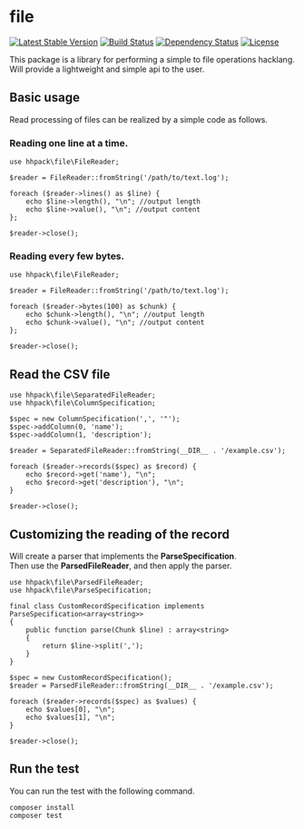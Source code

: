 file
======================================================

[![Latest Stable Version](https://poser.pugx.org/hhpack/file/v/stable)](https://packagist.org/packages/hhpack/file)
[![Build Status](https://travis-ci.org/hhpack/file.svg?branch=master)](https://travis-ci.org/hhpack/file)
[![Dependency Status](https://www.versioneye.com/user/projects/56239db636d0ab0016000be8/badge.svg?style=flat)](https://www.versioneye.com/user/projects/56239db636d0ab0016000be8)
[![License](https://poser.pugx.org/hhpack/file/license)](https://packagist.org/packages/hhpack/file)

This package is a library for performing a simple to file operations hacklang.  
Will provide a lightweight and simple api to the user.


Basic usage
------------------------------------------------------

Read processing of files can be realized by a simple code as follows.

### Reading one line at a time.

```hack
use hhpack\file\FileReader;

$reader = FileReader::fromString('/path/to/text.log');

foreach ($reader->lines() as $line) {
	echo $line->length(), "\n"; //output length
	echo $line->value(), "\n"; //output content
};

$reader->close();
```

### Reading every few bytes.

```hack
use hhpack\file\FileReader;

$reader = FileReader::fromString('/path/to/text.log');

foreach ($reader->bytes(100) as $chunk) {
	echo $chunk->length(), "\n"; //output length
	echo $chunk->value(), "\n"; //output content
};

$reader->close();
```

Read the CSV file
------------------------------------------------------

```hack
use hhpack\file\SeparatedFileReader;
use hhpack\file\ColumnSpecification;

$spec = new ColumnSpecification(',', '"');
$spec->addColumn(0, 'name');
$spec->addColumn(1, 'description');

$reader = SeparatedFileReader::fromString(__DIR__ . '/example.csv');

foreach ($reader->records($spec) as $record) {
    echo $record->get('name'), "\n";
    echo $record->get('description'), "\n";
}

$reader->close();
```

Customizing the reading of the record
------------------------------------------------------

Will create a parser that implements the **ParseSpecification**.  
Then use the **ParsedFileReader**, and then apply the parser.

```hack
use hhpack\file\ParsedFileReader;
use hhpack\file\ParseSpecification;

final class CustomRecordSpecification implements ParseSpecification<array<string>>
{
    public function parse(Chunk $line) : array<string>
    {
        return $line->split(',');
    }
}

$spec = new CustomRecordSpecification();
$reader = ParsedFileReader::fromString(__DIR__ . '/example.csv');

foreach ($reader->records($spec) as $values) {
    echo $values[0], "\n";
    echo $values[1], "\n";
}

$reader->close();
```

Run the test
------------------------------------------------

You can run the test with the following command.

	composer install
	composer test
